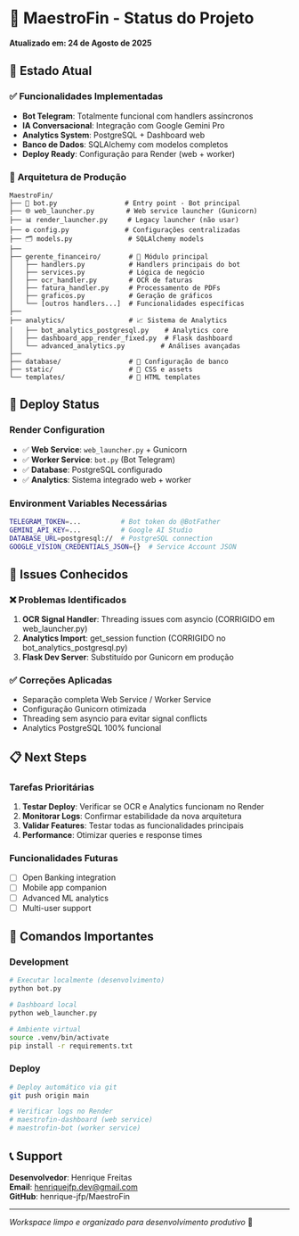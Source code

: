# 🎼 MaestroFin - Status do Projeto
**Atualizado em: 24 de Agosto de 2025**

## 🎯 Estado Atual

### ✅ **Funcionalidades Implementadas**
- **Bot Telegram**: Totalmente funcional com handlers assíncronos
- **IA Conversacional**: Integração com Google Gemini Pro
- **Analytics System**: PostgreSQL + Dashboard web
- **Banco de Dados**: SQLAlchemy com modelos completos
- **Deploy Ready**: Configuração para Render (web + worker)

### 🔧 **Arquitetura de Produção**
```
MaestroFin/
├── 🤖 bot.py                 # Entry point - Bot principal
├── 🌐 web_launcher.py        # Web service launcher (Gunicorn)
├── 📊 render_launcher.py     # Legacy launcher (não usar)
├── ⚙️ config.py              # Configurações centralizadas
├── 🗂️ models.py              # SQLAlchemy models
├── 
├── gerente_financeiro/       # 🎯 Módulo principal
│   ├── handlers.py           # Handlers principais do bot
│   ├── services.py           # Lógica de negócio
│   ├── ocr_handler.py        # OCR de faturas
│   ├── fatura_handler.py     # Processamento de PDFs
│   ├── graficos.py           # Geração de gráficos
│   └── [outros handlers...]  # Funcionalidades específicas
├── 
├── analytics/                # 📈 Sistema de Analytics
│   ├── bot_analytics_postgresql.py    # Analytics core
│   ├── dashboard_app_render_fixed.py  # Flask dashboard
│   └── advanced_analytics.py         # Análises avançadas
├── 
├── database/                 # 💾 Configuração de banco
├── static/                   # 🎨 CSS e assets
└── templates/                # 📄 HTML templates
```

## 🚀 Deploy Status

### **Render Configuration**
- ✅ **Web Service**: `web_launcher.py` + Gunicorn
- ✅ **Worker Service**: `bot.py` (Bot Telegram)
- ✅ **Database**: PostgreSQL configurado
- ✅ **Analytics**: Sistema integrado web + worker

### **Environment Variables Necessárias**
```bash
TELEGRAM_TOKEN=...          # Bot token do @BotFather
GEMINI_API_KEY=...          # Google AI Studio
DATABASE_URL=postgresql://  # PostgreSQL connection
GOOGLE_VISION_CREDENTIALS_JSON={}  # Service Account JSON
```

## 🔧 Issues Conhecidos

### ❌ **Problemas Identificados** 
1. **OCR Signal Handler**: Threading issues com asyncio (CORRIGIDO em web_launcher.py)
2. **Analytics Import**: get_session function (CORRIGIDO no bot_analytics_postgresql.py)
3. **Flask Dev Server**: Substituído por Gunicorn em produção

### ✅ **Correções Aplicadas**
- Separação completa Web Service / Worker Service
- Configuração Gunicorn otimizada
- Threading sem asyncio para evitar signal conflicts
- Analytics PostgreSQL 100% funcional

## 📋 Next Steps

### **Tarefas Prioritárias**
1. **Testar Deploy**: Verificar se OCR e Analytics funcionam no Render
2. **Monitorar Logs**: Confirmar estabilidade da nova arquitetura
3. **Validar Features**: Testar todas as funcionalidades principais
4. **Performance**: Otimizar queries e response times

### **Funcionalidades Futuras**
- [ ] Open Banking integration
- [ ] Mobile app companion
- [ ] Advanced ML analytics
- [ ] Multi-user support

## 🎯 Comandos Importantes

### **Development**
```bash
# Executar localmente (desenvolvimento)
python bot.py

# Dashboard local
python web_launcher.py

# Ambiente virtual
source .venv/bin/activate
pip install -r requirements.txt
```

### **Deploy**
```bash
# Deploy automático via git
git push origin main

# Verificar logs no Render
# maestrofin-dashboard (web service)
# maestrofin-bot (worker service)
```

## 📞 Support

**Desenvolvedor**: Henrique Freitas  
**Email**: henriquejfp.dev@gmail.com  
**GitHub**: henrique-jfp/MaestroFin

---
*Workspace limpo e organizado para desenvolvimento produtivo* 🚀
